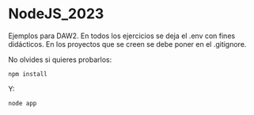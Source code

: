 # NodeJS_2023
Ejemplos para DAW2. 
En todos los ejercicios se deja el .env con fines didácticos. En los proyectos que se creen se debe poner en el .gitignore.

No olvides si quieres probarlos:
``` 
npm install
```
Y:
```
node app
```
